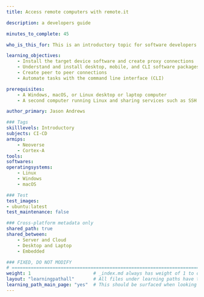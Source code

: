 ```yaml
---
title: Access remote computers with remote.it

description: a developers guide

minutes_to_complete: 45

who_is_this_for: This is an introductory topic for software developers who want to use remote.it to access computers providing services such as SSH and VNC.

learning_objectives:
    - Install the target device software and create proxy connections
    - Understand and install desktop, mobile, and CLI software packages
    - Create peer to peer connections 
    - Automate tasks with the command line interface (CLI)

prerequisites:
    - A Windows, macOS, or Linux desktop or laptop computer 
    - A second computer running Linux and sharing services such as SSH and VNC

author_primary: Jason Andrews

### Tags
skilllevels: Introductory
subjects: CI-CD
armips:
    - Neoverse
    - Cortex-A
tools:
softwares:
operatingsystems:
    - Linux
    - Windows
    - macOS

### Test
test_images:
- ubuntu:latest
test_maintenance: false

### Cross-platform metadata only
shared_path: true
shared_between:
    - Server and Cloud
    - Desktop and Laptop
    - Embedded

### FIXED, DO NOT MODIFY
# ================================================================================
weight: 1                       # _index.md always has weight of 1 to order correctly
layout: "learningpathall"       # All files under learning paths have this same wrapper
learning_path_main_page: "yes"  # This should be surfaced when looking for related content. Only set for _index.md of learning path content.
---
```

